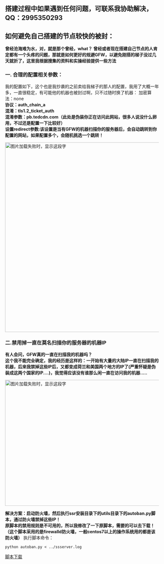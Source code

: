 ## **搭建过程中如果遇到任何问题，可联系我协助解决，QQ：2995350293**

## 如何避免自己搭建的节点较快的被封：
**曾经沧海难为水，对，就是那个曾经，what？ 曾经或者现在搭建自己节点的人肯定都有一个头疼的问题，那就是如何更好的规避GFW，以避免刚搭的梯子没过几天就折了，这里我根据搜集的资料和实操经验提供一些方法**

### 一. 合理的配置相关参数：
我的配置如下，这个也是我抄袭的之前卖给我梯子的那人的配置，我用了大概一年多，一直很稳定，有可能他的机器也被封过啊，只不过随时换了机器：
加密算法：none  
**协议：auth_chain_a  
混淆：tls1.2_ticket_auth  
混淆参数：pb.tedcdn.com（此处是伪装你正在访问此网站，很多人说没什么卵用，不过还是配置一下比较好）  
设置redirect参数:该设置是当有GFW的机器扫描你的服务器后，会自动跳转到你配置的网站，如果配置多个，会随机挑选一个跳转！**  

<img src="https://github.com/smallqiangno/use-guide/blob/master/server/serverResistance1.png" width="1348" height="622" alt="图片加载失败时，显示这段字"/>  

### 二.禁用掉一直在莫名扫描你的服务器的机器IP  
**有人会问，GFW真的一直在扫描我的机器吗？  
这个我不能完全确定，我的经历是这样的：一开始有大量的大陆IP一直在扫描我的机器，后来我禁掉这些IP后，又都变成荷兰和美国两个地方的IP了(严重怀疑是伪装成这两个国家的IP....)，我觉得应该没有谁那么闲一直在访问我的机器.....**

<img src="https://github.com/smallqiangno/use-guide/blob/master/server/serverResistance2.png" width="1141" height="413" alt="图片加载失败时，显示这段字"/>   

**解决方案：启动防火墙，然后执行ssr安装目录下的utils目录下的autoban.py脚本，通过防火墙禁掉这些IP！  
 原脚本的禁用规则是不可用的，所以我修改了一下原脚本，需要的可以去下载！（这个脚本采用的是firewalld防火墙，一般centos7以上的操作系统用的都是该防火墙）**
 执行脚本命令：
 ```
 python autoban.py < ../ssserver.log
 ```
[脚本下载](https://github.com/smallqiangno/use-guide/blob/master/server/autoban.py)










